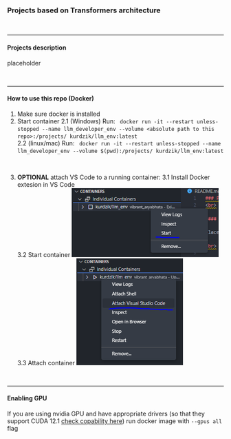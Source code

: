 ### Projects based on Transformers architecture
<br>
<hr>

#### Projects description

placeholder

<br>
<hr>

#### How to use this repo (Docker)
1. Make sure docker is installed
2. Start container
2.1 (Windows) Run: ` docker run -it --restart unless-stopped --name llm_developer_env --volume <absolute path to this repo>:/projects/ kurdzik/llm_env:latest`\
2.2 (linux/mac) Run: ` docker run -it --restart unless-stopped --name llm_developer_env --volume $(pwd):/projects/ kurdzik/llm_env:latest`

<br>

3. **OPTIONAL** attach VS Code to a running container:
3.1 Install Docker extesion in VS Code\
3.2 Start container ![image](guide/start_container.png)\
3.3 Attach container ![image](guide/attach_container.png)

<br>
<hr>

#### Enabling GPU
If you are using nvidia GPU and have appropriate drivers (so that they support CUDA 12.1 [check copability here](https://docs.nvidia.com/deploy/cuda-compatibility/)) run docker image with `--gpus all` flag
